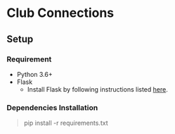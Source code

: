 # Club Connections

## Setup

### Requirement

- Python 3.6+
- Flask
  - Install Flask by following instructions listed [here](https://flask.palletsprojects.com/en/2.2.x/installation/).

### Dependencies Installation

> pip install -r requirements.txt
